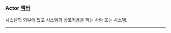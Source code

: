 ### Actor [액터](https://github.com/notRoyKim/TIL/blob/main/CS/%E3%85%87.md#%EC%95%A1%ED%84%B0-actor)
시스템의 외부에 있고 시스템과 상호작용을 하는 사람 또는 시스템.
***
